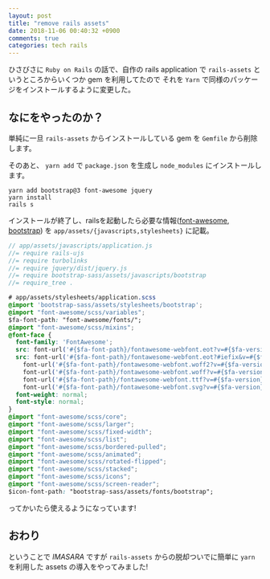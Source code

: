 ```yaml
---
layout: post
title: "remove rails assets"
date: 2018-11-06 00:40:32 +0900
comments: true
categories: tech rails
---
```


ひさびさに `Ruby on Rails` の話で、自作の rails application で `rails-assets` というところからいくつか gem を利用してたので
それを `Yarn` で同様のパッケージをインストールするように変更した。

## なにをやったのか？

単純に一旦 `rails-assets` からインストールしている gem を `Gemfile` から削除します。

そのあと、 `yarn add` で `package.json` を生成し `node_modules` にインストールします。

```console
yarn add bootstrap@3 font-awesome jquery
yarn install
rails s
```

インストールが終了し、railsを起動したら必要な情報([font-awesome](https://blog.zerokol.com/2018/06/ruby-on-rails-yarn-font-awesome-in.html), [bootstrap](https://qiita.com/fuqda/items/c5756b8f56dcc238c110)) を `app/assets/{javascripts,stylesheets}` に記載。

```javascript
// app/assets/javascripts/application.js
//= require rails-ujs
//= require turbolinks
//= require jquery/dist/jquery.js
//= require bootstrap-sass/assets/javascripts/bootstrap
//= require_tree .
```

```css
# app/assets/stylesheets/application.scss
@import 'bootstrap-sass/assets/stylesheets/bootstrap';
@import "font-awesome/scss/variables";
$fa-font-path: "font-awesome/fonts/";
@import "font-awesome/scss/mixins";
@font-face {
  font-family: 'FontAwesome';
  src: font-url('#{$fa-font-path}/fontawesome-webfont.eot?v=#{$fa-version}');
  src: font-url('#{$fa-font-path}/fontawesome-webfont.eot?#iefix&v=#{$fa-version}') format('embedded-opentype'),
    font-url('#{$fa-font-path}/fontawesome-webfont.woff2?v=#{$fa-version}') format('woff2'),
    font-url('#{$fa-font-path}/fontawesome-webfont.woff?v=#{$fa-version}') format('woff'),
    font-url('#{$fa-font-path}/fontawesome-webfont.ttf?v=#{$fa-version}') format('truetype'),
    font-url('#{$fa-font-path}/fontawesome-webfont.svg?v=#{$fa-version}#fontawesomeregular') format('svg');
  font-weight: normal;
  font-style: normal;
}
@import "font-awesome/scss/core";
@import "font-awesome/scss/larger";
@import "font-awesome/scss/fixed-width";
@import "font-awesome/scss/list";
@import "font-awesome/scss/bordered-pulled";
@import "font-awesome/scss/animated";
@import "font-awesome/scss/rotated-flipped";
@import "font-awesome/scss/stacked";
@import "font-awesome/scss/icons";
@import "font-awesome/scss/screen-reader";
$icon-font-path: "bootstrap-sass/assets/fonts/bootstrap";
```

ってかいたら使えるようになっています!

## おわり

ということで *IMASARA* ですが `rails-assets` からの脱却ついでに簡単に `yarn` を利用した assets の導入をやってみました!
